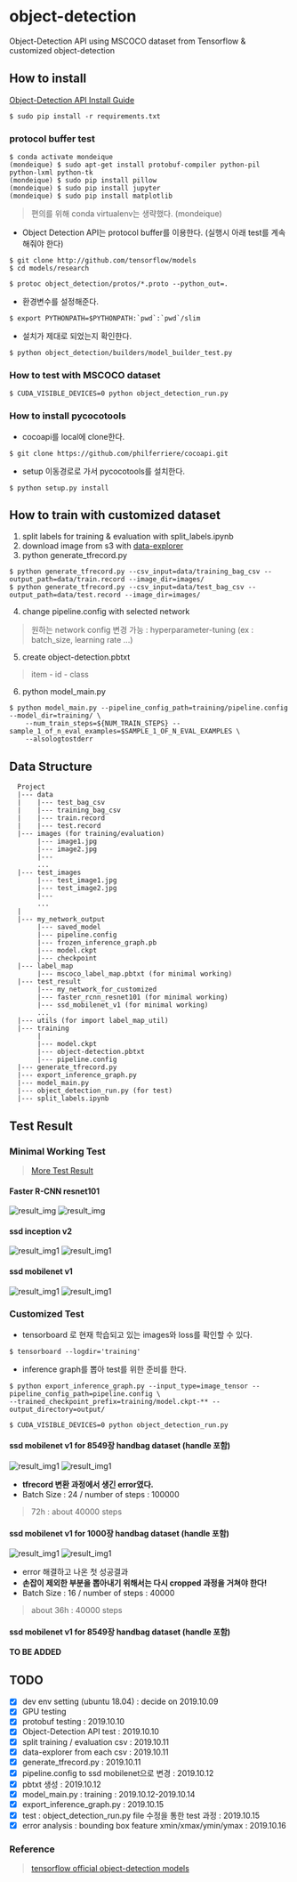 # object-detection
Object-Detection API using MSCOCO dataset from Tensorflow & customized object-detection

## How to install 
[Object-Detection API Install Guide](https://github.com/tensorflow/models/blob/master/research/object_detection/g3doc/installation.md)
```
$ sudo pip install -r requirements.txt
```
### protocol buffer test
```
$ conda activate mondeique
(mondeique) $ sudo apt-get install protobuf-compiler python-pil python-lxml python-tk
(mondeique) $ sudo pip install pillow
(mondeique) $ sudo pip install jupyter
(mondeique) $ sudo pip install matplotlib 
```
> 편의를 위해 conda virtualenv는 생략했다. (mondeique)
- Object Detection API는 protocol buffer를 이용한다. (실행시 아래 test를 계속 해줘야 한다)
```
$ git clone http://github.com/tensorflow/models
$ cd models/research

$ protoc object_detection/protos/*.proto --python_out=.
```
- 환경변수를 설정해준다.
```
$ export PYTHONPATH=$PYTHONPATH:`pwd`:`pwd`/slim
```
- 설치가 제대로 되었는지 확인한다. 
```
$ python object_detection/builders/model_builder_test.py
```
### How to test with MSCOCO dataset
```
$ CUDA_VISIBLE_DEVICES=0 python object_detection_run.py
```
### How to install pycocotools
- cocoapi를 local에 clone한다.
```
$ git clone https://github.com/philferriere/cocoapi.git
```
- setup 이동경로로 가서 pycocotools를 설치한다.
```
$ python setup.py install 
```
## How to train with customized dataset

1. split labels for training & evaluation with split_labels.ipynb
2. download image from s3 with [data-explorer](https://github.com/mondeique/data-explorer)
3. python generate_tfrecord.py 
```
$ python generate_tfrecord.py --csv_input=data/training_bag_csv --output_path=data/train.record --image_dir=images/
$ python generate_tfrecord.py --csv_input=data/test_bag_csv --output_path=data/test.record --image_dir=images/
```

4. change pipeline.config with selected network
> 원하는 network config 변경 가능 : hyperparameter-tuning (ex : batch_size, learning rate ...)
5. create object-detection.pbtxt
> item - id - class
6. python model_main.py
```
$ python model_main.py --pipeline_config_path=training/pipeline.config --model_dir=training/ \
    --num_train_steps=${NUM_TRAIN_STEPS} --sample_1_of_n_eval_examples=$SAMPLE_1_OF_N_EVAL_EXAMPLES \
    --alsologtostderr
```
## Data Structure
```
  Project
  |--- data
  |    |--- test_bag_csv
  |    |--- training_bag_csv
  |    |--- train.record
  |    |--- test.record
  |--- images (for training/evaluation)
       |--- image1.jpg
       |--- image2.jpg
       |---
       ...
  |--- test_images
       |--- test_image1.jpg
       |--- test_image2.jpg
       |---
       ...
  |
  |--- my_network_output
       |--- saved_model
       |--- pipeline.config
       |--- frozen_inference_graph.pb
       |--- model.ckpt
       |--- checkpoint
  |--- label_map
       |--- mscoco_label_map.pbtxt (for minimal working)
  |--- test_result
       |--- my_network_for_customized
       |--- faster_rcnn_resnet101 (for minimal working)
       |--- ssd_mobilenet_v1 (for minimal working)
       ...
  |--- utils (for import label_map_util)    
  |--- training
       |        
       |--- model.ckpt 
       |--- object-detection.pbtxt
       |--- pipeline.config
  |--- generate_tfrecord.py
  |--- export_inference_graph.py
  |--- model_main.py
  |--- object_detection_run.py (for test)
  |--- split_labels.ipynb   
  ```
## Test Result
### Minimal Working Test 
> [More Test Result](https://github.com/mondeique/object-detection/tree/master/test_result)
#### Faster R-CNN resnet101
![result_img](./test_result/faster_rcnn_resnet101/result_img2.jpg)
![result_img](./test_result/faster_rcnn_resnet101/result_img3.jpg)
#### ssd inception v2
![result_img1](./test_result/ssd_inception_v2/result_img2.jpg)
![result_img1](./test_result/ssd_inception_v2/result_img3.jpg)
#### ssd mobilenet v1
![result_img1](./test_result/ssd_mobilenet_v1/result_img2.jpg)
![result_img1](./test_result/ssd_mobilenet_v1/result_img3.jpg)
### Customized Test
- tensorboard 로 현재 학습되고 있는 images와 loss를 확인할 수 있다. 
```
$ tensorboard --logdir='training'
```
- inference graph를 뽑아 test를 위한 준비를 한다.
```
$ python export_inference_graph.py --input_type=image_tensor --pipeline_config_path=pipeline.config \
--trained_checkpoint_prefix=training/model.ckpt-** --output_directory=output/
```
```
$ CUDA_VISIBLE_DEVICES=0 python object_detection_run.py
```
#### ssd mobilenet v1 for 8549장 handbag dataset (handle 포함)
![result_img1](./test_result/ssd_mobilenet_v1_output/result_img2.jpg)
![result_img1](./test_result/ssd_mobilenet_v1_output/result_img3.jpg)
- __tfrecord 변환 과정에서 생긴 error였다.__
- Batch Size : 24 / number of steps : 100000
> 72h : about 40000 steps
#### ssd mobilenet v1 for 1000장 handbag dataset (handle 포함)
![result_img1](./test_result/ssd_mobilenet_v1_output_eren/result_img2.jpg)
![result_img1](./test_result/ssd_mobilenet_v1_output_eren/result_img3.jpg)
- error 해결하고 나온 첫 성공결과
- __손잡이 제외한 부분을 뽑아내기 위해서는 다시 cropped 과정을 거쳐야 한다!__
- Batch Size : 16 / number of steps : 40000
> about 36h : 40000 steps 
#### ssd mobilenet v1 for 8549장 handbag dataset (handle 포함)
__TO BE ADDED__
## TODO 

- [X] dev env setting (ubuntu 18.04) : decide on 2019.10.09
- [X] GPU testing
- [X] protobuf testing : 2019.10.10
- [X] Object-Detection API test : 2019.10.10
- [X] split training / evaluation csv : 2019.10.11
- [X] data-explorer from each csv : 2019.10.11
- [X] generate_tfrecord.py : 2019.10.11
- [X] pipeline.config to ssd mobilenet으로 변경 : 2019.10.12
- [X] pbtxt 생성 : 2019.10.12
- [X] model_main.py : training : 2019.10.12-2019.10.14
- [X] export_inference_graph.py : 2019.10.15
- [X] test : object_detection_run.py file 수정을 통한 test 과정 : 2019.10.15
- [X] error analysis : bounding box feature xmin/xmax/ymin/ymax : 2019.10.16

### Reference
> [tensorflow official object-detection models](https://github.com/tensorflow/models/tree/master/research/object_detection)
